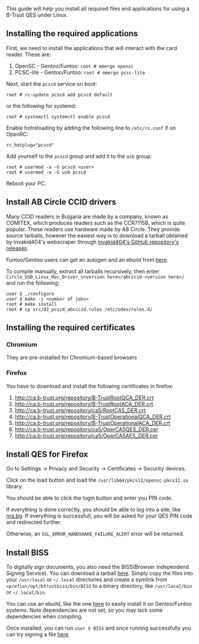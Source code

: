 This guide will help you install all required files and applications for using a B-Trust QES under Linux.

## Installing the required applications
First, we need to install the applications that will interact with the card reader. These are:
1. OpenSC - Gentoo/Funtoo: `root # emerge opensc`
2. PCSC-lite - Gentoo/Funtoo: `root # emerge pcsc-lite`

Next, start the `pcscd` service on boot:
```
root # rc-update pcscd add pcscd default
```
or the following for systemd:
```
root # systemctl systemctl enable pcscd
```

Enable hotreloading by adding the following line to `/etc/rc.conf` if on OpenRC:
```
rc_hotplug="pcscd"
```
Add yourself to the `pcscd` group and add it to the `usb` group:
```
root # usermod -a -G pcscd <user>
root # usermod -a -G usb pcscd
```
Reboot your PC.

## Install AB Circle CCID drivers
Many CCID readers in Bulgaria are made by a company, known as COMITEX, which produces readers such as the CCR7115B, which is
quite popular. These readers use hardware made by AB Circle. They provide source tarballs, however the easiest way is to download
a tarball obtained by invakid404's webscraper through 
[invakid404's GitHub repository's releases](https://github.com/invakid404/abcccid/releases).

Funtoo/Gentoo users can get an autogen and an ebuild from 
[here](https://github.com/MadLadSquad/UntitledDesktopOverlay/tree/master/app-crypt/abcccid).

To compile manually, extract all tarballs recursively, then enter `Circle_USB_Linux_Mac_Driver_v<version here>/abcccid-<version here>/` and run the following:
```
user $ ./configure
user $ make -j <number of jobs>
root # make install
root # cp src/92_pcscd_abcccid.rules /etc/udev/rules.d/
```

## Installing the required certificates
### Chromium
They are pre-installed for Chromium-based browsers

### Firefox
You have to download and install the following certificates in firefox:
1. <http://ca.b-trust.org/repository/B-TrustRootQCA_DER.crt>
1. <http://ca.b-trust.org/repository/B-TrustRootACA_DER.crt>
1. <http://ca.b-trust.org/repository/ca5/RootCA5_DER.crt>
1. <http://ca.b-trust.org/repository/B-TrustOperationalQCA_DER.crt>
1. <http://ca.b-trust.org/repository/B-TrustOperationalACA_DER.crt>
1. <http://ca.b-trust.org/repository/ca5/OperCA5QES_DER.cer>
1. <http://ca.b-trust.org/repository/ca5/OperCA5AES_DER.cer>

## Install QES for Firefox
Go to Settings -> Privacy and Security -> Certificates -> Security devices.

Click on the load button and load the `/usr/lib64/pkcs11/opensc-pkcs11.so` library.

You should be able to click the login button and enter you PIN code.

If everything is done correctly, you should be able to log into a site, like [nra.bg](https://login-portal.nra.bg/auth/login). 
If everything is successfull, you will be asked for your QES PIN code and redirected further.

Otherwise, an `SSL_ERROR_HANDSHAKE_FAILURE_ALERT` error will be returned.

## Install BISS
To digitally sign documents, you also need the BISS(Browser Independend Signing Service). You can download a tarball 
[here](https://www.b-trust.bg/services/software). Simply copy the files into your `/usr/local` or `~/.local` directories and
create a symlink from `<prefix>/opt/btrustbiss/bin/BISS` to a binary directory, like `/usr/local/bin` or `~/.local/bin`.

You can use an ebuild, like the one 
[here](https://github.com/MadLadSquad/UntitledDesktopOverlay/tree/master/app-crypt/btrustbiss) to easily install it on 
Gentoo/Funtoo systems. Note dependencies are not set, so you may lack some dependencies when compiling.

Once installed, you can run `user $ BISS` and once running successfully you can try signing a file 
[here](https://wsp.b-trust.bg/WSP/?lang=bg).
